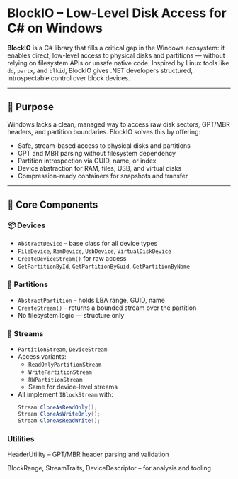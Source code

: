 # BlockIO – Low-Level Disk Access for C# on Windows

**BlockIO** is a C# library that fills a critical gap in the Windows ecosystem: it enables direct, low-level access to physical disks and partitions — without relying on filesystem APIs or unsafe native code. Inspired by Linux tools like `dd`, `partx`, and `blkid`, BlockIO gives .NET developers structured, introspectable control over block devices.

---

## 🧩 Purpose

Windows lacks a clean, managed way to access raw disk sectors, GPT/MBR headers, and partition boundaries. BlockIO solves this by offering:

- Safe, stream-based access to physical disks and partitions
- GPT and MBR parsing without filesystem dependency
- Partition introspection via GUID, name, or index
- Device abstraction for RAM, files, USB, and virtual disks
- Compression-ready containers for snapshots and transfer

---

## 🔧 Core Components

### 📦 Devices

- `AbstractDevice` – base class for all device types
- `FileDevice`, `RamDevice`, `UsbDevice`, `VirtualDiskDevice`
- `CreateDeviceStream()` for raw access
- `GetPartitionById`, `GetPartitionByGuid`, `GetPartitionByName`

### 🧱 Partitions

- `AbstractPartition` – holds LBA range, GUID, name
- `CreateStream()` – returns a bounded stream over the partition
- No filesystem logic — structure only

### 🔄 Streams

- `PartitionStream`, `DeviceStream`
- Access variants:
  - `ReadOnlyPartitionStream`
  - `WritePartitionStream`
  - `RWPartitionStream`
  - Same for device-level streams
- All implement `IBlockStream` with:
  ```csharp
  Stream CloneAsReadOnly();
  Stream CloneAsWriteOnly();
  Stream CloneAsReadWrite();

### Utilities

HeaderUtility – GPT/MBR header parsing and validation

BlockRange, StreamTraits, DeviceDescriptor – for analysis and tooling
  
